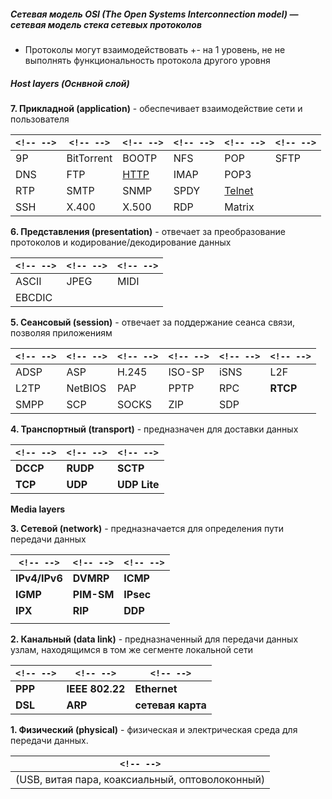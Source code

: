 ##### Сетевая модель OSI (The Open Systems Interconnection model) — сетевая модель стека сетевых протоколов

- Протоколы могут взаимодействовать +- на 1 уровень, не не выполнять функциональность протокола другого уровня

##### **Host layers (Оснвной слой)**

**7. Прикладной (application)** - обеспечивает взаимодействие сети и пользователя

| `<!-- -->` | `<!-- -->` | `<!-- -->`                 | `<!-- -->` | `<!-- -->`               | `<!-- -->` |
| ------------ | ------------ | ---------------------------- | ------------ | -------------------------- | ------------ |
| 9P           | BitTorrent   | BOOTP                        | NFS          | POP                        | SFTP         |
| DNS          | FTP          | [HTTP](/Networks/http_https.md) | IMAP         | POP3                       |              |
| RTP          | SMTP         | SNMP                         | SPDY         | [Telnet](/Networks/telnet.md) |              |
| SSH          | X.400        | X.500                        | RDP          | Matrix                     |              |

**6. Представления (presentation)** - отвечает за преобразование протоколов и кодирование/декодирование данных

| `<!-- -->` | `<!-- -->` | `<!-- -->` |
| ------------ | ------------ | ------------ |
| ASCII        | JPEG         | MIDI         |
| EBCDIC       |              |              |

**5.  Сеансовый (session)** - отвечает за поддержание сеанса связи, позволяя приложениям

| `<!-- -->` | `<!-- -->` | `<!-- -->` | `<!-- -->` | `<!-- -->` | `<!-- -->`   |
| ------------ | ------------ | ------------ | ------------ | ------------ | -------------- |
| ADSP         | ASP          | H.245        | ISO-SP       | iSNS         | L2F            |
| L2TP         | NetBIOS      | PAP          | PPTP         | RPC          | **RTCP** |
| SMPP         | SCP          | SOCKS        | ZIP          | SDP          |                |

**4. Транспортный (transport)** - предназначен для доставки данных

| `<!-- -->`   | `<!-- -->`   | `<!-- -->`       |
| -------------- | -------------- | ------------------ |
| **DCCP** | **RUDP** | **SCTP**     |
| **TCP**  | **UDP**  | **UDP Lite** |

**Media layers**

**3. Сетевой (network)** - предназначается для определения пути передачи данных

| `<!-- -->`        | `<!-- -->`     | `<!-- -->`    |
| ------------------- | ---------------- | --------------- |
| **IPv4/IPv6** | **DVMRP**  | **ICMP**  |
| **IGMP**      | **PIM-SM** | **IPsec** |
| **IPX**       | **RIP**    | **DDP**   |
|                     |                  |                 |

**2. Канальный (data link)** - предназначенный для передачи данных узлам, находящимся в том же сегменте локальной сети

| `<!-- -->`  | `<!-- -->`          | `<!-- -->`                   |
| ------------- | --------------------- | ------------------------------ |
| **PPP** | **IEEE 802.22** | **Ethernet**             |
| **DSL** | **ARP**         | **сетевая карта** |

**1. Физический (physical)** - физическая и электрическая среда для передачи данных.

| `<!-- -->`                                                                       |
| ---------------------------------------------------------------------------------- |
| (USB, витая пара, коаксиальный, оптоволоконный) |
